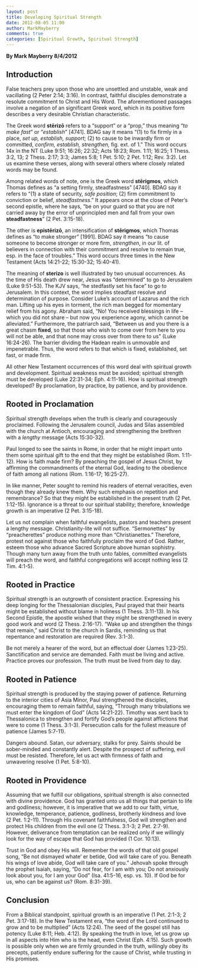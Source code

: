 ```yaml
---
layout: post
title: Developing Spiritual Strength
date: 2012-08-05 11:00
author: MarkMayberry
comments: true
categories: [Spiritual Growth, Spiritual Strength]
---
```

<p style="text-align: left;" align="center"><strong>By Mark Mayberry
8/4/2012</strong></p>

<h2>Introduction</h2>
False teachers prey upon those who are unsettled and unstable, weak and vacillating (2 Peter 2:14; 3:16). In contrast, faithful disciples demonstrate a resolute commitment to Christ and His Word. The aforementioned passages involve a negation of an significant Greek word, which in its positive form describes a very desirable Christian characteristic.

The Greek word <strong>stērizō</strong> refers to a “support” or a “prop,” thus meaning “<em>to make fast</em>” or “<em>establish</em>” [4741]. BDAG say it means “(1) to fix firmly in a place, <em>set up, establish, support</em>; (2) to cause to be inwardly firm or committed, <em>confirm, establish, strengthen,</em> fig. ext. of 1.” This word occurs 14x in the NT (Luke 9:51; 16:26; 22:32; Acts 18:23; Rom. 1:11; 16:25; 1 Thess. 3:2, 13; 2 Thess. 2:17; 3:3; James 5:8; 1 Pet. 5:10; 2 Pet. 1:12; Rev. 3:2). Let us examine these verses, along with several others where closely related words may be found.<strong></strong>

Among related words of note, one is the Greek word <strong>stērigmos</strong>, which Thomas defines as “a setting firmly, steadfastness” [4740]. BDAG say it refers to “(1) a state of security, <em>safe position</em>; (2) firm commitment to conviction or belief, <em>steadfastness</em>.” It appears once at the close of Peter’s second epistle, where he says, “be on your guard so that you are not carried away by the error of unprincipled men and fall from your own <strong>steadfastness</strong>” (2 Pet. 3:15-18).

The other is <strong>epistērizō</strong>, an intensification of <strong>stērigmos</strong>, which Thomas defines as “to make stronger” [1991]. BDAG say it means “to cause someone to become stronger or more firm, <em>strengthen</em>, in our lit. of believers in connection with their commitment and resolve to remain true, esp. in the face of troubles.” This word occurs three times in the New Testament (Acts 14:21-22; 15:30-32; 15:40-41).

The meaning of <strong>sterizo</strong> is well illustrated by two unusual occurrences. As the time of His death drew near, Jesus was “determined” to go to Jerusalem (Luke 9:51-53). The KJV says, “he stedfastly set his face” to go to Jerusalem. In this context, the word implies steadfast resolve and determination of purpose. Consider Luke’s account of Lazarus and the rich man. Lifting up his eyes in torment, the rich man begged for momentary relief from his agony. Abraham said, “No! You received blessings in life – which you did not share – but now you experience agony, which cannot be alleviated.” Furthermore, the patriarch said, “Between us and you there is a great chasm <strong>fixed</strong>, so that those who wish to come over from here to you will not be able, and that none may cross over from there to us” (Luke 16:24-26). The barrier dividing the Hadean realm is unmovable and impenetrable. Thus, the word refers to that which is fixed, established, set fast, or made firm.

All other New Testament occurrences of this word deal with spiritual growth and development. Spiritual weakness must be avoided; spiritual strength must be developed (Luke 22:31-34; Eph. 4:11-16). How is spiritual strength developed? By proclamation, by practice, by patience, and by providence.
<h2>Rooted in Proclamation</h2>
Spiritual strength develops when the truth is clearly and courageously proclaimed. Following the Jerusalem council, Judas and Silas assembled with the church at Antioch, encouraging and strengthening the brethren with a <em>lengthy </em>message (Acts 15:30-32).

Paul longed to see the saints in Rome, in order that he might impart unto them some spiritual gift to the end that they might be established (Rom. 1:11-12). How is faith made firm? By preaching the gospel of Jesus Christ, by affirming the commandments of the eternal God, leading to the obedience of faith among all nations (Rom. 1:16-17; 16:25-27).

In like manner, Peter sought to remind his readers of eternal veracities, even though they already knew them. Why such emphasis on repetition and remembrance? So that they might be established in the present truth (2 Pet. 1:12-15). Ignorance is a threat to our spiritual stability; therefore, knowledge growth is an imperative (2 Pet. 3:15-18).

Let us not complain when faithful evangelists, pastors and teachers present a lengthy message. Christianity-lite will not suffice. “Sermonettes” by “preacherettes” produce nothing more than “Christianettes.” Therefore, protest not against those who faithfully proclaim the word of God. Rather, esteem those who advance Sacred Scripture above human sophistry. Though many turn away from the truth unto fables, committed evangelists will preach the word, and faithful congregations will accept nothing less (2 Tim. 4:1-5).
<h2>Rooted in Practice</h2>
Spiritual strength is an outgrowth of consistent practice. Expressing his deep longing for the Thessalonian disciples, Paul prayed that their hearts might be established without blame in holiness (1 Thess. 3:11-13). In his Second Epistle, the apostle wished that they might be strengthened in every good work and word (2 Thess. 2:16-17). “Wake up and strengthen the things that remain,” said Christ to the church in Sardis, reminding us that repentance and restoration are required (Rev. 3:1-3).

Be not merely a hearer of the word, but an effectual doer (James 1:23-25). Sanctification and service are demanded. Faith must be living and active. Practice proves our profession. The truth must be lived from day to day.
<h2>Rooted in Patience</h2>
Spiritual strength is produced by the staying power of patience. Returning to the interior cities of Asia Minor, Paul strengthened the disciples, encouraging them to remain faithful, saying, “Through many tribulations we must enter the kingdom of God” (Acts 14:21-22). Timothy was sent back to Thessalonica to strengthen and fortify God’s people against afflictions that were to come (1 Thess. 3:1-3). Persecution calls for the fullest measure of patience (James 5:7-11).

Dangers abound. Satan, our adversary, stalks for prey. Saints should be sober-minded and constantly alert. Despite the prospect of suffering, evil must be resisted. Therefore, let us act with firmness of faith and unwavering resolve (1 Pet. 5:8-10).
<h2>Rooted in Providence</h2>
Assuming that we fulfill our obligations, spiritual strength is also connected with divine providence. God has granted unto us all things that pertain to life and godliness; however, it is imperative that we add to our faith, virtue, knowledge, temperance, patience, godliness, brotherly kindness and love (2 Pet. 1:2-11). Through His covenant faithfulness, God will strengthen and protect His children from the evil one (2 Thess. 3:1-3; 2 Pet. 2:7-9). However, deliverance from temptation can be realized only if we willingly look for the way of escape that God has provided (1 Cor. 10:13).

Trust in God and obey His will. Remember the words of that old gospel song, “Be not dismayed whate’ er betide, God will take care of you. Beneath his wings of love abide, God will take care of you.” Jehovah spoke through the prophet Isaiah, saying, “Do not fear, for I am with you; Do not anxiously look about you, for I am your God” (Isa. 41:5-16, esp. vs. 10). If God be for us, who can be against us? (Rom. 8:31-39).
<h2>Conclusion</h2>
From a Biblical standpoint, spiritual growth is an imperative (1 Pet. 2:1-3; 2 Pet. 3:17-18). In the New Testament era, “the word of the Lord continued to grow and to be multiplied” (Acts 12:24). The seed of the gospel still has potency (Luke 8:11; Heb. 4:12). By speaking the truth in love, let us grow up in all aspects into Him who is the head, even Christ (Eph. 4:15). Such growth is possible only when we are firmly grounded in the truth, willingly obey its precepts, patiently endure suffering for the cause of Christ, while trusting in His promises.

&nbsp;
